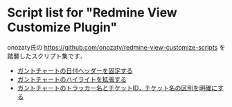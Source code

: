 # Script list for "Redmine View Customize Plugin"

onozaty氏の https://github.com/onozaty/redmine-view-customize-scripts を踏襲したスクリプト集です．

* [ガントチャートの日付ヘッダーを固定する](./javascripts/fix_header_on_gannt/fix_header_on_gannt.md)
* [ガントチャートのハイライトを拡張する](./javascripts/expand_highlight_on_gannt/expand_highlight_on_gannt.md)
* [ガントチャートのトラッカー名とチケットID，チケット名の区別を明確にする](./stylesheets/define_tracker_name_and_issue_id-name_on_gantt/define_tracker_name_and_issue_id-name_on_gantt.md)
